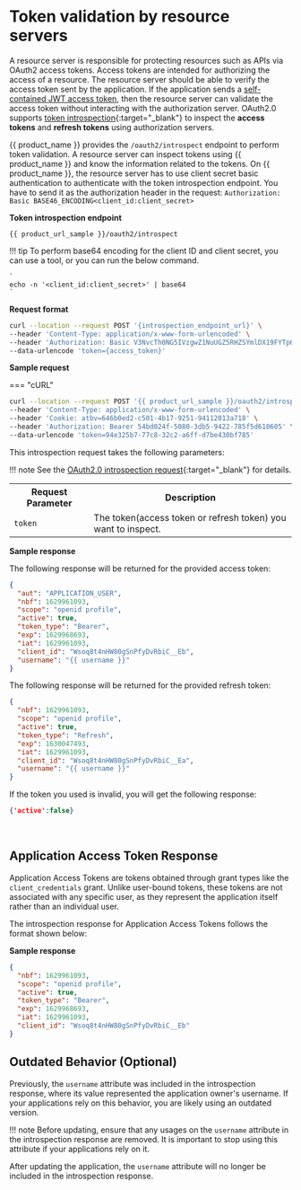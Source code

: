 # Token validation by resource servers

A resource server is responsible for protecting resources such as APIs via OAuth2 access tokens. Access tokens are intended for authorizing the access of a resource.
The resource server should be able to verify the access token sent by the application. If the application sends a [self-contained JWT access token]({{base_path}}/references/app-settings/oidc-settings-for-app/#access-token), then the resource server can validate the access token without interacting with the authorization server.
OAuth2.0 supports [token introspection](https://datatracker.ietf.org/doc/html/rfc7662){:target="_blank"} to inspect the **access tokens** and **refresh tokens** using authorization servers.

{{ product_name }} provides the `/oauth2/introspect` endpoint to perform token validation. A resource server can inspect tokens using {{ product_name }} and know the information related to the tokens. On {{ product_name }}, the resource server has to use client secret basic authentication to authenticate with the token introspection endpoint.
You have to send it as the authorization header in the request: `Authorization: Basic BASE46_ENCODING<client_id:client_secret>`

**Token introspection endpoint**

``` 
{{ product_url_sample }}/oauth2/introspect
```

!!! tip
    To perform base64 encoding for the client ID and client secret, you can use a tool, or you can run the below command.

    `
    echo -n '<client_id:client_secret>' | base64
    `

**Request format**

```bash
curl --location --request POST '{introspection_endpoint_url}' \
--header 'Content-Type: application/x-www-form-urlencoded' \
--header 'Authorization: Basic V3NvcTh0NG5IVzgwZ1NuUGZ5RHZSYmlDX19FYTp6MEM3OXpsb3B4OGk3QnlPdzhLMTVBOWRwbFlh' \
--data-urlencode 'token={access_token}'
```

**Sample request**

=== "cURL"
  ```bash
  curl --location --request POST '{{ product_url_sample }}/oauth2/introspect' \
  --header 'Content-Type: application/x-www-form-urlencoded' \
  --header 'Cookie: atbv=646b0ed2-c501-4b17-9251-94112013a718' \
  --header 'Authorization: Bearer 54bd024f-5080-3db5-9422-785f5d610605' \
  --data-urlencode 'token=94e325b7-77c8-32c2-a6ff-d7be430bf785'
  ```

This introspection request takes the following parameters:

!!! note
    See the [OAuth2.0 introspection request](https://datatracker.ietf.org/doc/html/rfc7662#section-2.1){:target="_blank"} for details.

<table>
  <tr>
    <th>Request Parameter</th>
    <th>Description</th>
  </tr>
  <tr>
    <td><code>token</code><Badge text="Required" type="mandatory"/></td>
    <td>The token(access token or refresh token) you want to inspect.</td>
  </tr>
</table>

**Sample response**

The following response will be returned for the provided access token:
```json
{
  "aut": "APPLICATION_USER",
  "nbf": 1629961093,
  "scope": "openid profile",
  "active": true,
  "token_type": "Bearer",
  "exp": 1629968693,
  "iat": 1629961093,
  "client_id": "Wsoq8t4nHW80gSnPfyDvRbiC__Eb",
  "username": "{{ username }}"
}
```

The following response will be returned for the provided refresh token:

```json
{
  "nbf": 1629961093,
  "scope": "openid profile",
  "active": true,
  "token_type": "Refresh",
  "exp": 1630047493,
  "iat": 1629961093,
  "client_id": "Wsoq8t4nHW80gSnPfyDvRbiC__Ea",
  "username": "{{ username }}"
}
```

If the token you used is invalid, you will get the following response:

```json
{'active':false}
```

<br>

## Application Access Token Response

Application Access Tokens are tokens obtained through grant types like the `client_credentials` grant. Unlike user-bound tokens, these tokens are not associated with any specific user, as they represent the application itself rather than an individual user.

The introspection response for Application Access Tokens follows the format shown below:

**Sample response**

```json
{
  "nbf": 1629961093,
  "scope": "openid profile",
  "active": true,
  "token_type": "Bearer",
  "exp": 1629968693,
  "iat": 1629961093,
  "client_id": "Wsoq8t4nHW80gSnPfyDvRbiC__Eb"
}
```

## Outdated Behavior (Optional)

Previously, the `username` attribute was included in the introspection response, where its value represented the application owner's username. If your applications rely on this behavior, you are likely using an outdated version.

!!! note
    Before updating, ensure that any usages on the `username` attribute in the introspection response are removed. It is important to stop using this attribute if your applications rely on it.

After updating the application, the `username` attribute will no longer be included in the introspection response.
